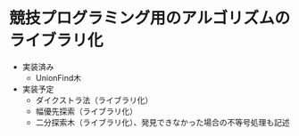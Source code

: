 # 競技プログラミング用のアルゴリズムのライブラリ化

- 実装済み
	- UnionFind木
- 実装予定
	- ダイクストラ法（ライブラリ化）
 	- 幅優先探索（ライブラリ化）
	- 二分探索木（ライブラリ化）、発見できなかった場合の不等号処理も記述

